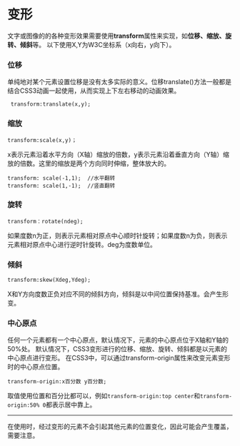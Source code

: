 变形
===================
文字或图像的的各种变形效果需要使用**transform**属性来实现，如**位移、缩放、旋转、倾斜**等。
以下使用X,Y为W3C坐标系（x向右，y向下）。
###  位移
单纯地对某个元素设置位移是没有太多实际的意义。位移translate()方法一般都是结合CSS3动画一起使用，从而实现上下左右移动的动画效果。

     transform:translate(x,y);

###  缩放

    transform:scale(x,y)；
x表示元素沿着水平方向（X轴）缩放的倍数，y表示元素沿着垂直方向（Y轴）缩放的倍数。这里的缩放是两个方向同时伸缩，整体放大的。

    transform: scale(-1,1);  //水平翻转
    transform: scale(1,-1);  //竖直翻转

###  旋转

    transform：rotate(ndeg);
如果度数n为正，则表示元素相对原点中心顺时针旋转；如果度数n为负，则表示元素相对原点中心进行逆时针旋转。deg为度数单位。

###  倾斜

    transform:skew(Xdeg,Ydeg);
X和Y方向度数正负对应不同的倾斜方向，倾斜是以中间位置保持基准。会产生形变。

###  中心原点
任何一个元素都有一个中心原点，默认情况下，元素的中心原点位于X轴和Y轴的50%处。
默认情况下，CSS3变形进行的位移、缩放、旋转、倾斜都是以元素的中心原点进行变形。
在CSS3中，可以通过transform-origin属性来改变元素变形时的中心原点位置。

    transform-origin:x百分数 y百分数;
取值使用位置和百分比都可以，例如`transform-origin:top center`和`transform-origin:50% 0`都表示居中靠上。


----------
在使用时，经过变形的元素不会引起其他元素的位置变化，因此可能会产生覆盖，需要注意。